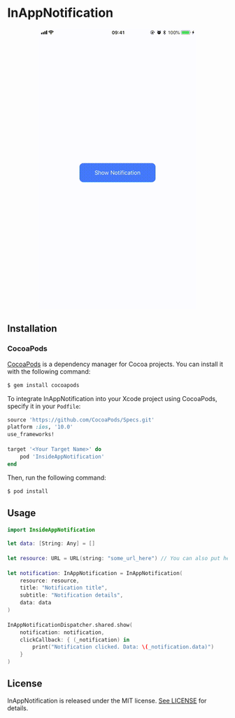 # InAppNotification

<p align="center"> 
	<img src="InAppNotification.gif">
</p>

## Installation

### CocoaPods

[CocoaPods](http://cocoapods.org) is a dependency manager for Cocoa projects. You can install it with the following command:

```bash
$ gem install cocoapods
```

To integrate InAppNotification into your Xcode project using CocoaPods, specify it in your `Podfile`:

```ruby
source 'https://github.com/CocoaPods/Specs.git'
platform :ios, '10.0'
use_frameworks!

target '<Your Target Name>' do
    pod 'InsideAppNotification'
end
```

Then, run the following command:

```bash
$ pod install
```

## Usage

```swift
import InsideAppNotification
```

```swift
let data: [String: Any] = []

let resource: URL = URL(string: "some_url_here") // You can also put here UIImage or Data that can be converted to UIImage

let notification: InAppNotification = InAppNotification(
	resource: resource,
	title: "Notification title", 
	subtitle: "Notification details", 
	data: data
)

InAppNotificationDispatcher.shared.show(
    notification: notification,
    clickCallback: { (_notification) in
        print("Notification clicked. Data: \(_notification.data)")
    }
)
```

## License

InAppNotification is released under the MIT license. [See LICENSE](https://github.com/plakolliarnold/InAppNotification/blob/master/LICENSE) for details.